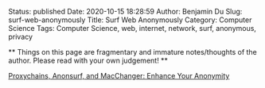 Status: published
Date: 2020-10-15 18:28:59
Author: Benjamin Du
Slug: surf-web-anonymously
Title: Surf Web Anonymously
Category: Computer Science
Tags: Computer Science, web, internet, network, surf, anonymous, privacy

**
Things on this page are fragmentary and immature notes/thoughts of the author.
Please read with your own judgement!
**

[Proxychains, Anonsurf, and MacChanger: Enhance Your Anonymity](https://dzone.com/articles/proxychains-anonsurf-and-macchanger-enhance-your-a)